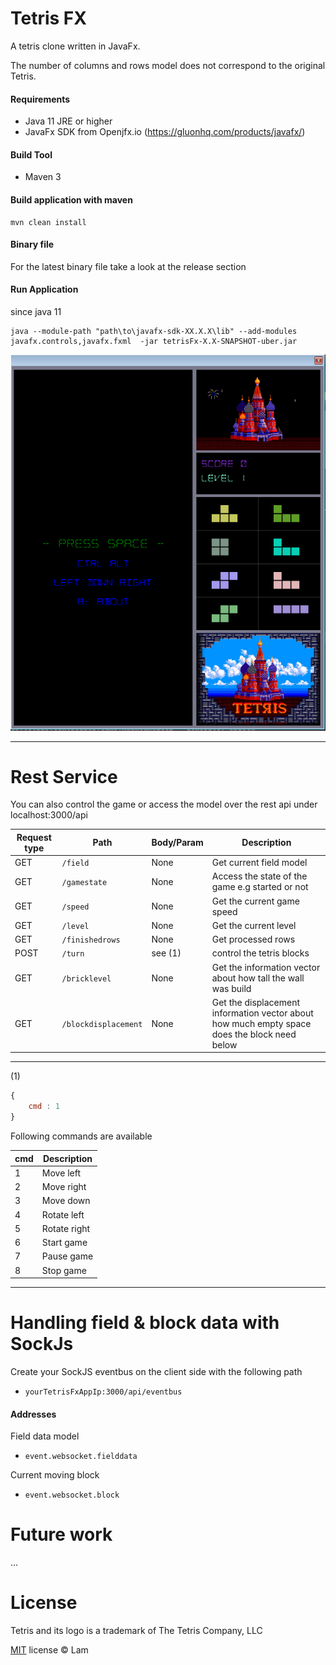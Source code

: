 Tetris FX
=========
A tetris clone written in JavaFx.

The number of columns and rows model does not correspond to the original Tetris.

#### Requirements

* Java 11 JRE or higher
* JavaFx SDK from Openjfx.io (https://gluonhq.com/products/javafx/)

#### Build Tool

* Maven 3

#### Build application with maven

```console
mvn clean install
```

#### Binary file

For the latest binary file take a look at the release section


#### Run Application

since java 11

```console
java --module-path "path\to\javafx-sdk-XX.X.X\lib" --add-modules javafx.controls,javafx.fxml  -jar tetrisFx-X.X-SNAPSHOT-uber.jar
```

![Screenshot](screenshot.png)

***

Rest Service
======
You can also control the game or access the model over the rest api under localhost:3000/api

| Request type   |      Path       | Body/Param |Description |
| ------------- | ---------------- | ---------- | ---------- |
| GET           |  `/field`        | None       | Get current field model |
| GET           |  `/gamestate`    | None       | Access the state of the game e.g started or not |
| GET           |  `/speed`        | None       | Get the current game speed |
| GET           |  `/level`        | None       | Get the current level |
| GET           |  `/finishedrows` | None       | Get processed rows    |
| POST          |  `/turn`         | see (1)    | control the tetris blocks |
| GET           |  `/bricklevel`   | None       | Get the information vector about how tall the wall was build |
| GET           |  `/blockdisplacement` | None  | Get the displacement information vector about how much empty space does the block need below |
---

(1)
```javascript
{
    cmd : 1
}
```

Following commands are available

| cmd |  Description |
| --- | ------------ |
| 1   |  Move left   |
| 2   |  Move right  |
| 3   |  Move down   |
| 4   |  Rotate left |
| 5   |  Rotate right|
| 6   |  Start game  |
| 7   |  Pause game  |
| 8   |  Stop game   |
---

Handling field & block data with SockJs
======

Create your SockJS eventbus on the client side with the following path 
* `yourTetrisFxAppIp:3000/api/eventbus`

#### Addresses

Field data model

* `event.websocket.fielddata`

Current moving block

* `event.websocket.block`

Future work
======
...

License
=======

Tetris and its logo is a trademark of The Tetris Company, LLC

[MIT](http://en.wikipedia.org/wiki/MIT_License) license © Lam
